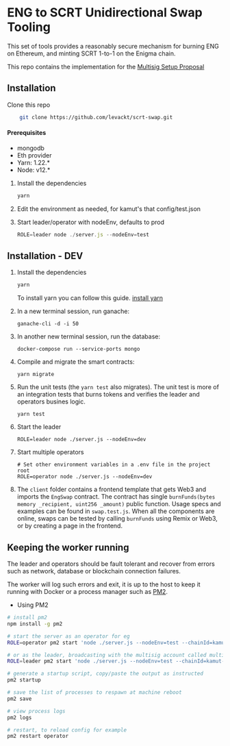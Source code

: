 # ENG to SCRT Unidirectional Swap Tooling

This set of tools provides a reasonably secure mechanism for burning ENG on Ethereum, and minting
SCRT 1-to-1 on the Enigma chain. 

This repo contains the implementation for the [Multisig Setup Proposal](https://hackmd.io/AY1XxpRsQey1E-qB3iSyVg)

## Installation

Clone this repo

```sh
    git clone https://github.com/levackt/scrt-swap.git
```

#### Prerequisites
- mongodb
- Eth provider
- Yarn: 1.22.*
- Node: v12.*


1. Install the dependencies
   ```js
   yarn
   ```

2. Edit the environment as needed, for kamut's that config/test.json

3. Start leader/operator with nodeEnv, defaults to prod
   ```js
   ROLE=leader node ./server.js --nodeEnv=test
   ```

## Installation - DEV

1. Install the dependencies
   ```js
   yarn
   ```
   To install yarn you can follow this guide.
   [install yarn](https://linuxize.com/post/how-to-install-yarn-on-ubuntu-18-04/)

2. In a new terminal session, run ganache:
    ```
    ganache-cli -d -i 50
    ```

3. In another new terminal session, run the database:
    ```
    docker-compose run --service-ports mongo
    ```
   
4. Compile and migrate the smart contracts:
    ```
    yarn migrate
    ```

5. Run the unit tests (the `yarn test` also migrates). The unit test is more of an integration tests that burns tokens and verifies the leader and operators busines logic.
    ```
    yarn test
    ```

6. Start the leader
    ```
    ROLE=leader node ./server.js --nodeEnv=dev
    ```
   
7. Start multiple operators
    ```
    # Set other environment variables in a .env file in the project root
    ROLE=operator node ./server.js --nodeEnv=dev
    ```
   
8. The `client` folder contains a frontend template that gets Web3 and imports the
    `EngSwap` contract. The contract has single `burnFunds(bytes memory _recipient, uint256 _amount)`
    public function. Usage specs and examples can be found in `swap.test.js`.
    When all the components are online, swaps can be tested by calling
    `burnFunds` using Remix or Web3, or by creating a page in the frontend.

## Keeping the worker running

The leader and operators should be fault tolerant and recover from errors such as network,
database or blockchain connection failures.

The worker will log such errors and exit, it is up to the host to keep it running with Docker or a process manager such as [PM2](https://pm2.keymetrics.io/docs/usage/process-management/).

- Using PM2

```sh
# install pm2
npm install -g pm2

# start the server as an operator for eg
ROLE=operator pm2 start 'node ./server.js --nodeEnv=test --chainId=kamut-2' --name "operator"

# or as the leader, broadcasting with the multisig account called multi1
ROLE=leader pm2 start 'node ./server.js --nodeEnv=test --chainId=kamut-2 --fromAccount=multi1' --name "leader"

# generate a startup script, copy/paste the output as instructed
pm2 startup

# save the list of processes to respawn at machine reboot
pm2 save

# view process logs
pm2 logs

# restart, to reload config for example
pm2 restart operator

```
